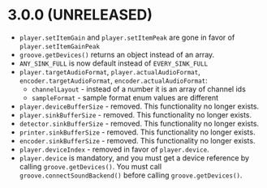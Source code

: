 # 3.0.0 (UNRELEASED)

 * `player.setItemGain` and `player.setItemPeak` are gone in favor of
   `player.setItemGainPeak`
 * `groove.getDevices()` returns an object instead of an array.
 * `ANY_SINK_FULL` is now default instead of `EVERY_SINK_FULL`
 * `player.targetAudioFormat`, `player.actualAudioFormat`,
   `encoder.targetAudioFormat`, `encoder.actualAudioFormat`:
   - `channelLayout` - instead of a number it is an array of channel ids
   * `sampleFormat` - sample format enum values are different
 * `player.deviceBufferSize` - removed. This functionality no longer exists.
 * `player.sinkBufferSize` - removed. This functionality no longer exists.
 * `detector.sinkBufferSize` - removed. This functionality no longer exists.
 * `printer.sinkBufferSize` - removed. This functionality no longer exists.
 * `encoder.sinkBufferSize` - removed. This functionality no longer exists.
 * `player.deviceIndex` - removed in favor of `player.device`.
 * `player.device` is mandatory, and you must get a device reference by calling
   `groove.getDevices()`. You must call `groove.connectSoundBackend()` before
   calling `groove.getDevices()`.
